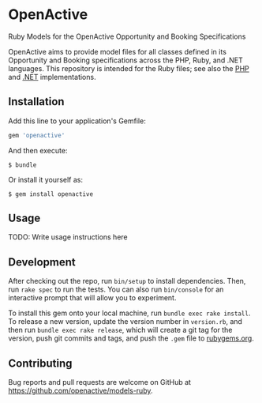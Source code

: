 # OpenActive

Ruby Models for the OpenActive Opportunity and Booking Specifications

OpenActive aims to provide model files for all classes defined in its Opportunity and Booking specifications across the PHP, Ruby, and .NET languages. This repository is intended for the Ruby files; see also the [PHP](https://github.com/openactive/models-php) and [.NET](https://github.com/openactive/OpenActive.NET) implementations.

## Installation

Add this line to your application's Gemfile:

```ruby
gem 'openactive'
```

And then execute:

    $ bundle

Or install it yourself as:

    $ gem install openactive

## Usage

TODO: Write usage instructions here

## Development

After checking out the repo, run `bin/setup` to install dependencies. Then, run `rake spec` to run the tests. You can also run `bin/console` for an interactive prompt that will allow you to experiment.

To install this gem onto your local machine, run `bundle exec rake install`. To release a new version, update the version number in `version.rb`, and then run `bundle exec rake release`, which will create a git tag for the version, push git commits and tags, and push the `.gem` file to [rubygems.org](https://rubygems.org).

## Contributing

Bug reports and pull requests are welcome on GitHub at https://github.com/openactive/models-ruby.
